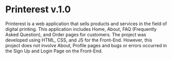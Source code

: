Printerest v.1.0
===

Printerest is a web application that sells products and services in the field of digital printing. This application includes Home, About, FAQ (Frequently Asked Question), and Order pages for customers. The project was developed using HTML, CSS, and JS for the Front-End. However, this project does not involve About, Profile pages and bugs or errors occurred in the Sign Up and Login Page on the Front-End. 
